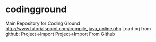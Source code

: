 # codingground
Main Repository for Coding Ground
http://www.tutorialspoint.com/compile_java_online.php
Load prj from github:
  Project->Import Project->Import From Github
  
